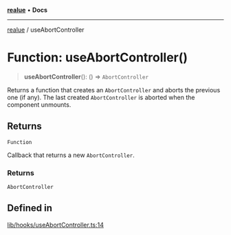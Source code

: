 [**realue**](../README.md) • **Docs**

***

[realue](../README.md) / useAbortController

# Function: useAbortController()

> **useAbortController**(): () => `AbortController`

Returns a function that creates an `AbortController` and aborts the previous one (if any).
The last created `AbortController` is aborted when the component unmounts.

## Returns

`Function`

Callback that returns a new `AbortController`.

### Returns

`AbortController`

## Defined in

[lib/hooks/useAbortController.ts:14](https://github.com/nevoland/realue/blob/cbce77129663d64110c6eeb5270a3b7841e0b453/lib/hooks/useAbortController.ts#L14)
